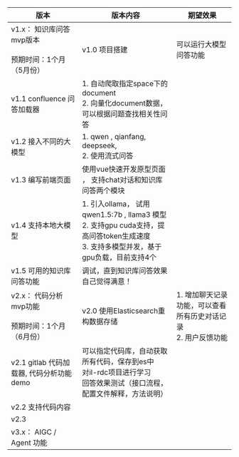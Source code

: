 | 版本                                        | 版本内容                                                                                                    | 期望效果                                    |
| ----------------------------------------- | ------------------------------------------------------------------------------------------------------- | --------------------------------------- |
| v1.x： 知识库问答mvp版本  <br>  <br>预期时间：1个月（5月份） | v1.0 项目搭建                                                                                               | 可以运行大模型问答功能                             |
| v1.1 confluence 问答加载器                     | 1. 自动爬取指定space下的document  <br>2. 向量化document数据，可以根据问题查找相关性问答                                            |                                         |
| v1.2 接入不同的大模型                             | 1. qwen , qianfang, deepseek,  <br>2. 使用流式问答                                                            |                                         |
| v1.3 编写前端页面                               | 使用vue快速开发原型页面 ， 支持chat对话和知识库问答两个模块                                                                      |                                         |
| v1.4 支持本地大模型                              | 1. 引入ollama， 试用qwen1.5:7b , llama3 模型  <br>2. 支持gpu cuda支持，提高问答token生成速度  <br>3. 支持多模型并发，基于gpu负载，目前支持4个 |                                         |
| v1.5 可用的知识库问答功能                           | 调试，直到知识库问答效果自己觉得满意！                                                                                     |                                         |
| v2.x： 代码分析mvp功能  <br>  <br>预期时间：1个月（6月份）  | v2.0 使用Elasticsearch重构数据存储                                                                              | 1. 增加聊天记录功能，可以查看所有历史对话记录  <br>2. 用户反馈功能 |
| v2.1 gitlab 代码加载器, 代码分析功能demo             | 可以指定代码库，自动获取所有代码，保存到es中  <br>对il-rdc项目进行学习  <br>回答效果测试（接口流程，配置文件解释，方法说明）                                |                                         |
| v2.2 支持代码内容                               |                                                                                                         |                                         |
| v2.3                                      |                                                                                                         |                                         |
| v3.x： AIGC / Agent 功能                     |                                                                                                         |                                         |